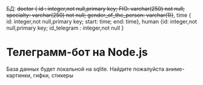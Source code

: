 БД: <s>doctor { id : integer,not null,primary key; FIO: varchar(250) not null; specialty: varchar(250) not null; gender_of_the_person: varchar(1)}</s>,
    time { id: integer,not null,primary key; start: time; end: time},
    human {id:  integer,not null,primary key; id_telegram : integer,not null }

<h1>Телеграмм-бот на Node.js</h1>

База данных будет локальной на sqlite.
Найдите пожалуйста аниме-картинки, гифки, стикеры
